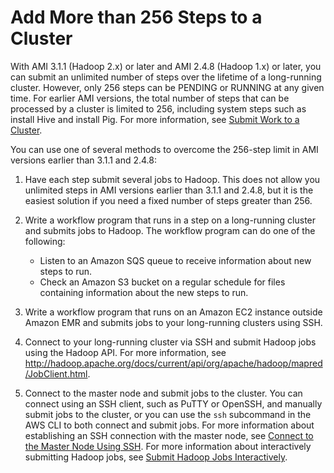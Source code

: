 # Add More than 256 Steps to a Cluster<a name="AddMoreThan256Steps"></a>

With AMI 3\.1\.1 \(Hadoop 2\.x\) or later and AMI 2\.4\.8 \(Hadoop 1\.x\) or later, you can submit an unlimited number of steps over the lifetime of a long\-running cluster\. However, only 256 steps can be PENDING or RUNNING at any given time\. For earlier AMI versions, the total number of steps that can be processed by a cluster is limited to 256, including system steps such as install Hive and install Pig\. For more information, see [Submit Work to a Cluster](AddingStepstoaJobFlow.md)\.

You can use one of several methods to overcome the 256\-step limit in AMI versions earlier than 3\.1\.1 and 2\.4\.8: 

1. Have each step submit several jobs to Hadoop\. This does not allow you unlimited steps in AMI versions earlier than 3\.1\.1 and 2\.4\.8, but it is the easiest solution if you need a fixed number of steps greater than 256\.

1. Write a workflow program that runs in a step on a long\-running cluster and submits jobs to Hadoop\. The workflow program can do one of the following:
   + Listen to an Amazon SQS queue to receive information about new steps to run\.
   + Check an Amazon S3 bucket on a regular schedule for files containing information about the new steps to run\.

1. Write a workflow program that runs on an Amazon EC2 instance outside Amazon EMR and submits jobs to your long\-running clusters using SSH\.

1. Connect to your long\-running cluster via SSH and submit Hadoop jobs using the Hadoop API\. For more information, see [http://hadoop\.apache\.org/docs/current/api/org/apache/hadoop/mapred/JobClient\.html](http://hadoop.apache.org/docs/current/api/org/apache/hadoop/mapred/JobClient.html)\.

1. Connect to the master node and submit jobs to the cluster\. You can connect using an SSH client, such as PuTTY or OpenSSH, and manually submit jobs to the cluster, or you can use the `ssh` subcommand in the AWS CLI to both connect and submit jobs\. For more information about establishing an SSH connection with the master node, see [Connect to the Master Node Using SSH](emr-connect-master-node-ssh.md)\. For more information about interactively submitting Hadoop jobs, see [Submit Hadoop Jobs Interactively](interactive-jobs.md)\.